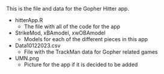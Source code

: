 This is the file and data for the Gopher Hitter app.

* hitterApp.R
    * The file with all of the code for the app
* StrikeMod, xBAmodel, xwOBAmodel
    * Models for each of the different pieces in this app
* Data10122023.csv
    * File with the TrackMan data for Gopher related games
* UMN.png
    * Picture for the app if it is decided to be added 
